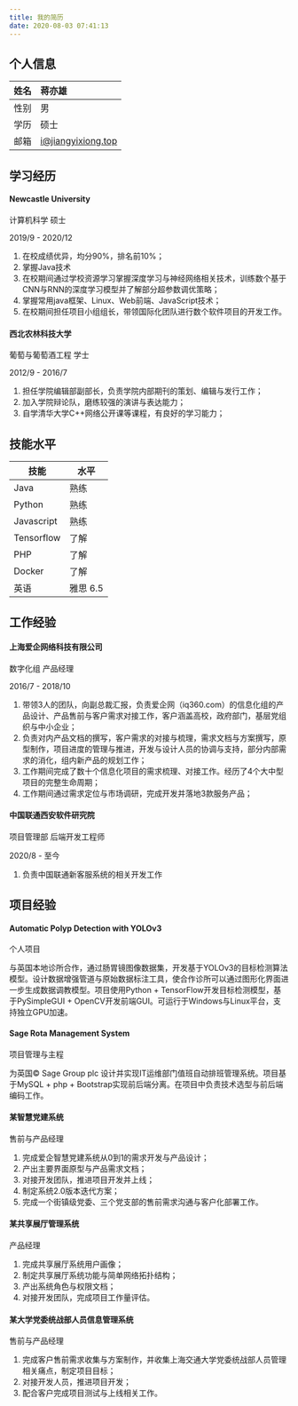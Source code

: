```yaml
---
title: 我的简历
date: 2020-08-03 07:41:13
---
```


## 个人信息

|姓名|蒋亦雄|
| ----: |  :---- |
|性别|男|
|学历|硕士|
|邮箱|i@jiangyixiong.top|

## 学习经历

#### Newcastle University

计算机科学 硕士

2019/9 - 2020/12

1. 在校成绩优异，均分90%，排名前10%；
2. 掌握Java技术
3. 在校期间通过学校资源学习掌握深度学习与神经网络相关技术，训练数个基于CNN与RNN的深度学习模型并了解部分超参数调优策略；
4. 掌握常用java框架、Linux、Web前端、JavaScript技术；
5. 在校期间担任项目小组组长，带领国际化团队进行数个软件项目的开发工作。

#### 西北农林科技大学

葡萄与葡萄酒工程 学士

2012/9 - 2016/7

1. 担任学院编辑部副部长，负责学院内部期刊的策划、编辑与发行工作；
2. 加入学院辩论队，磨练较强的演讲与表达能力；
3. 自学清华大学C++网络公开课等课程，有良好的学习能力；

## 技能水平

|技能|水平|
|---|---|
|Java|熟练|
|Python|熟练|
|Javascript|熟练|
|Tensorflow|了解|
|PHP|了解|
|Docker|了解|
|英语|雅思 6.5|

## 工作经验

#### 上海爱企网络科技有限公司

数字化组 产品经理

2016/7 - 2018/10

1. 带领3人的团队，向副总裁汇报，负责爱企网（iq360.com）的信息化组的产品设计、产品售前与客户需求对接工作，客户涵盖高校，政府部门，基层党组织与中小企业；
2. 负责对内产品文档的撰写，客户需求的对接与梳理，需求文档与方案撰写，原型制作，项目进度的管理与推进，开发与设计人员的协调与支持，部分内部需求的消化，组内新产品的规划工作；
3. 工作期间完成了数十个信息化项目的需求梳理、对接工作。经历了4个大中型项目的完整生命周期；
4. 工作期间通过需求定位与市场调研，完成开发并落地3款服务产品；

#### 中国联通西安软件研究院

项目管理部 后端开发工程师

2020/8 - 至今

1. 负责中国联通新客服系统的相关开发工作

## 项目经验

#### Automatic Polyp Detection with YOLOv3

个人项目

与英国本地诊所合作，通过肠胃镜图像数据集，开发基于YOLOv3的目标检测算法模型。设计数据增强管道与原始数据标注工具，使合作诊所可以通过图形化界面进一步生成数据调教模型。项目使用Python + TensorFlow开发目标检测模型，基于PySimpleGUI + OpenCV开发前端GUI。可运行于Windows与Linux平台，支持独立GPU加速。

#### Sage Rota Management System

项目管理与主程

为英国© Sage Group plc 设计并实现IT运维部门值班自动排班管理系统。项目基于MySQL + php + Bootstrap实现前后端分离。在项目中负责技术选型与前后端编码工作。

#### 某智慧党建系统

售前与产品经理

1. 完成爱企智慧党建系统从0到1的需求开发与产品设计；
2. 产出主要界面原型与产品需求文档；
3. 对接开发团队，推进项目开发并上线；
4. 制定系统2.0版本迭代方案；
5. 完成一个街镇级党委、三个党支部的售前需求沟通与客户化部署工作。

#### 某共享展厅管理系统

产品经理

1. 完成共享展厅系统用户画像；
2. 制定共享展厅系统功能与简单网络拓扑结构；
3. 产出系统角色与权限文档；
4. 对接开发团队，完成项目工作量评估。

#### 某大学党委统战部人员信息管理系统

售前与产品经理

1. 完成客户售前需求收集与方案制作，并收集上海交通大学党委统战部人员管理相关痛点，制定项目目标；
2. 对接开发人员，推进项目开发；
3. 配合客户完成项目测试与上线相关工作。